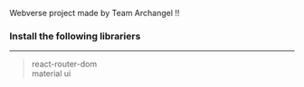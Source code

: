 Webverse project made by Team Archangel !!
### Install the following librariers
---
> react-router-dom  
> material ui

